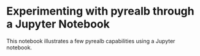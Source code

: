 # Experimenting with pyrealb through a Jupyter Notebook

This notebook illustrates a few pyrealb capabilities using a Jupyter notebook.
